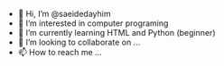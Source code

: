 - 👋 Hi, I’m @saeidedayhim
- 👀 I’m interested in computer programing
- 🌱 I’m currently learning HTML and Python (beginner)
- 💞️ I’m looking to collaborate on ...
- 📫 How to reach me ...

<!---
saeidedayhim/saeidedayhim is a ✨ special ✨ repository because its `README.md` (this file) appears on your GitHub profile.
You can click the Preview link to take a look at your changes.
--->
